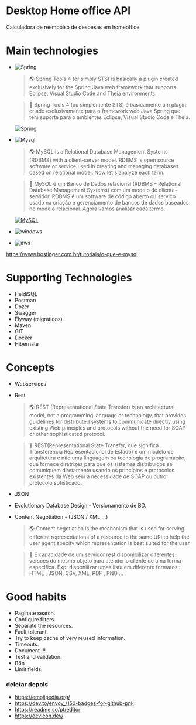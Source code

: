 
# Desktop Home office API
Calculadora de reembolso de despesas em homeoffice


# Main technologies
- ![Spring](https://img.shields.io/badge/Spring-6DB33F?style=for-the-badge&logo=spring&logoColor=white)
    >🌎 Spring Tools 4 (or simply STS) is basically a plugin created exclusively for the Spring Java web framework that supports Eclipse, Visual Studio Code and Theia environments.
    
    >📗 Spring Tools 4 (ou simplemente STS) é basicamente um plugin criado exclusivamente para o framework web Java Spring que tem suporte para o ambientes Eclipse, Visual Studio Code e Theia. 

     [![Spring](https://img.shields.io/website-up-down-green-red/http/monip.org.svg?label=Referencia&style=for-the-badge&url=https://limas.dev/)](https://diegofernando.dev/adicionando-eclipse-spring-tools-4-lancador-ubuntu.html#:~:text=J%C3%A1%20o%20Spring%20Tools%204,Visual%20Studio%20Code%20e%20Theia.)
   
- ![Mysql](https://img.shields.io/badge/MySQL-00000F?style=for-the-badge&logo=mysql&logoColor=white)
    >🌎 MySQL is a Relational Database Management Systems (RDBMS) with a client-server model. RDBMS is open source software or service used in creating and managing databases based on relational model. Now let's analyze each term.
    
    >📗 MySQL é um Banco de Dados relacional (RDBMS – Relational Database Management Systems) com um modelo de cliente-servidor. RDBMS é um software de código aberto ou serviço usado na criação e gerenciamento de bancos de dados baseados no modelo relacional. Agora vamos analisar cada termo.

    [![MySQL](https://img.shields.io/website-up-down-green-red/http/monip.org.svg?label=Referencia&style=for-the-badge&url=https://limas.dev/)](https://www.hostinger.com.br/tutoriais/o-que-e-mysql)

- ![windows](https://img.shields.io/badge/Windows-0078D6?style=for-the-badge&logo=windows&logoColor=white)
- ![aws](https://img.shields.io/badge/Amazon_AWS-232F3E?style=for-the-badge&logo=amazon-aws&logoColor=white)


https://www.hostinger.com.br/tutoriais/o-que-e-mysql

# Supporting Technologies
- HeidiSQL
- Postman
- Dozer
- Swagger
- Flyway (migrations)
- Maven
- GIT
- Docker
- Hibernate

# Concepts 
- Webservices
- Rest
    > 🌎 REST (Representational State Transfer) is an architectural model, not a programming language or technology, that provides guidelines for distributed systems to communicate directly using existing Web principles and protocols without the need for SOAP or other sophisticated protocol.
    
    > 📗 REST(Representational State Transfer, que significa Transferência Representacional de Estado) é um modelo de arquitetura e não uma linguagem ou tecnologia de programação, que fornece diretrizes para que os sistemas distribuídos se comuniquem diretamente usando os princípios e protocolos existentes da Web sem a necessidade de SOAP ou outro protocolo sofisticado.
- JSON
- Evolutionary Database Design - Versionamento de BD.
- Content Negotiation - (JSON / XML ...)
    > 🌎 Content negotiation is the mechanism that is used for serving different representations of a resource to the same URI to help the user agent specify which representation is best suited for the user 
    
    > 📗 É capacidade de um servidor rest disponibilizar diferentes versoes do mesmo objeto para atender o cliente de uma forma especifica. Exp: disponilizar umas lista em diferente formatos : HTML , JSON, CSV, XML, PDF , PNG ...

# Good habits
- Paginate search.
- Configure filters.
- Separate the resources.
- Fault tolerant.
- Try to keep cache of very reused information.
- Timeouts.
- Document !!!
- Test and validation.
- I18n
- Limit fields.


###  deletar depois
- https://emojipedia.org/
- https://dev.to/envoy_/150-badges-for-github-pnk
- https://readme.so/pt/editor
- https://devicon.dev/
